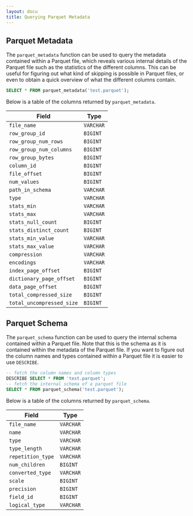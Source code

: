 ```yaml
---
layout: docu
title: Querying Parquet Metadata
---
```


## Parquet Metadata

The `parquet_metadata` function can be used to query the metadata contained within a Parquet file, which reveals various internal details of the Parquet file such as the statistics of the different columns. This can be useful for figuring out what kind of skipping is possible in Parquet files, or even to obtain a quick overview of what the different columns contain.

```sql
SELECT * FROM parquet_metadata('test.parquet');
```

Below is a table of the columns returned by `parquet_metadata`.

|           Field           |   Type    |
|---------------------------|-----------|
| `file_name`               | `VARCHAR` |
| `row_group_id`            | `BIGINT`  |
| `row_group_num_rows`      | `BIGINT`  |
| `row_group_num_columns`   | `BIGINT`  |
| `row_group_bytes`         | `BIGINT`  |
| `column_id`               | `BIGINT`  |
| `file_offset`             | `BIGINT`  |
| `num_values`              | `BIGINT`  |
| `path_in_schema`          | `VARCHAR` |
| `type`                    | `VARCHAR` |
| `stats_min`               | `VARCHAR` |
| `stats_max`               | `VARCHAR` |
| `stats_null_count`        | `BIGINT`  |
| `stats_distinct_count`    | `BIGINT`  |
| `stats_min_value`         | `VARCHAR` |
| `stats_max_value`         | `VARCHAR` |
| `compression`             | `VARCHAR` |
| `encodings`               | `VARCHAR` |
| `index_page_offset`       | `BIGINT`  |
| `dictionary_page_offset`  | `BIGINT`  |
| `data_page_offset`        | `BIGINT`  |
| `total_compressed_size`   | `BIGINT`  |
| `total_uncompressed_size` | `BIGINT`  |


## Parquet Schema

The `parquet_schema` function can be used to query the internal schema contained within a Parquet file. Note that this is the schema as it is contained within the metadata of the Parquet file. If you want to figure out the column names and types contained within a Parquet file it is easier to use `DESCRIBE`.

```sql
-- fetch the column names and column types
DESCRIBE SELECT * FROM 'test.parquet';
-- fetch the internal schema of a parquet file
SELECT * FROM parquet_schema('test.parquet');
```

Below is a table of the columns returned by `parquet_schema`.

|      Field        |   Type    |
|-------------------|-----------|
| `file_name`       | `VARCHAR` |
| `name`            | `VARCHAR` |
| `type`            | `VARCHAR` |
| `type_length`     | `VARCHAR` |
| `repetition_type` | `VARCHAR` |
| `num_children`    | `BIGINT`  |
| `converted_type`  | `VARCHAR` |
| `scale`           | `BIGINT`  |
| `precision`       | `BIGINT`  |
| `field_id`        | `BIGINT`  |
| `logical_type`    | `VARCHAR` |